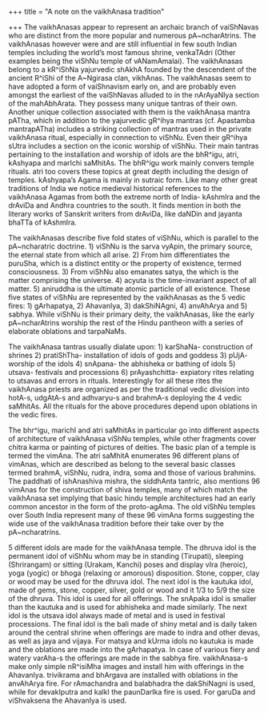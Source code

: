+++
title = "A note on the vaikhAnasa tradition"

+++
The vaikhAnasas appear to represent an archaic branch of vaiShNavas who
are distinct from the more popular and numerous pA\~ncharAtrins. The
vaikhAnasas however were and are still influential in few south Indian
temples including the world’s most famous shrine, venkaTAdri (Other
examples being the viShNu temple of vANamAmalai). The vaikhAnasas belong
to a kR^iShNa yajurvedic shAkhA founded by the descendent of the ancient
R^iShi of the A\~Ngirasa clan, vikhAnas. The vaikhAnasas seem to have
adopted a form of vaiShnavism early on, and are probably even amongst
the earliest of the vaiShNavas alluded to in the nArAyaNIya section of
the mahAbhArata. They possess many unique tantras of their own. Another
unique collection associated with them is the vaikhAnasa mantra pATha,
which in addition to the yajurvedic gR^ihya mantras (cf. Apastamba
mantrapATha) includes a striking collection of mantras used in the
private vaikhAnasa ritual, especially in connection to viShNu. Even
their gR^ihya sUtra includes a section on the iconic worship of viShNu.
Their main tantras pertaining to the installation and worship of idols
are the bhR^igu, atri, kAshyapa and marIchi saMhitAs. The bhR^igu work
mainly convers temple rituals. atri too covers these topics at great
depth including the design of temples. kAshyapa’s Agama is mainly in
sutraic form. Like many other great traditions of India we notice
medieval historical references to the vaikhAnasa Agamas from both the
extreme north of India- kAshmIra and the drAviDa and Andhra countries to
the south. It finds mention in both the literary works of Sanskrit
writers from drAviDa, like daNDin and jayanta bhaTTa of kAshmIra.

The vaikhAnasas describe five fold states of viShNu, which is parallel
to the pA\~ncharatric doctrine. 1) viShNu is the sarva vyApin, the
primary source, the eternal state from which all arise. 2) From him
differentiates the puruSha, which is a distinct entity or the property
of existence, termed consciousness. 3) From viShNu also emanates satya,
the which is the matter comprising the universe. 4) acyuta is the
time-invariant aspect of all matter. 5) aniruddha is the ultimate atomic
particle of all existence. These five states of viShNu are represented
by the vaikhAnasas as the 5 vedic fires: 1) gArhapatya, 2) AhavanIya, 3)
dakShiNAgni, 4) anvAhArya and 5) sabhya. While viShNu is their primary
deity, the vaikhAnasas, like the early pA\~ncharAtrins worship the rest
of the Hindu pantheon with a series of elaborate oblations and
tarpaNaMs.

The vaikhAnasa tantras usually dialate upon: 1) karShaNa- construction
of shrines 2) pratiShTha- installation of idols of gods and goddess 3)
pUjA- worship of the idols 4) snApana- the abhisheka or bathing of idols
5) utsava- festivals and processions 6) prAyashchitta- expiatory rites
relating to utsavas and errors in rituals. Interestingly for all these
rites the vaikhAnasa priests are organized as per the traditional vedic
division into hotA-s, udgAtA-s and adhvaryu-s and brahmA-s deploying the
4 vedic saMhitAs. All the rituals for the above procedures depend upon
oblations in the vedic fires.

The bhr^igu, marichI and atri saMhitAs in particular go into different
aspects of architecture of vaikhAnasa viShNu temples, while other
fragments cover chitra karma or painting of pictures of deities. The
basic plan of a temple is termed the vimAna. The atri saMhitA enumerates
96 different plans of vimAnas, which are described as belong to the
several basic classes termed brahmA, viShNu, rudra, indra, soma and
those of various brahmins. The paddhati of ishAnashiva mishra, the
siddhAnta tantric, also mentions 96 vimAnas for the construction of
shiva temples, many of which match the vaikhAnasa set implying that
basic hindu temple architectures had an early common ancestor in the
form of the proto-agAma. The old viShNu temples over South India
represent many of these 96 vimAna forms suggesting the wide use of the
vaikhAnasa tradition before their take over by the pA\~ncharatrins.

5 different idols are made for the vaikhAnasa temple. The dhruva idol is
the permanent idol of viShNu whom may be in standing (Tirupati),
sleeping (Shrirangam) or sitting (Urakam, Kanchi) poses and display vIra
(heroic), yoga (yogic) or bhoga (relaxing or amorous) disposition.
Stone, copper, clay or wood may be used for the dhruva idol. The next
idol is the kautuka idol, made of gems, stone, copper, silver, gold or
wood and it 1/3 to 5/9 the size of the dhruva. This idol is used for all
offerings. The snApaka idol is smaller than the kautuka and is used for
abhisheka and made similarly. The next idol is the utsava idol always
made of metal and is used in festival processions. The final idol is the
bali made of shiny metal and is daily taken around the central shrine
when offerings are made to indra and other devas, as well as jaya and
vijaya. For matsya and kUrma idols no kautuka is made and the oblations
are made into the gArhapatya. In case of various fiery and watery
varAha-s the offerings are made in the sabhya fire. vaikhAnasa-s make
only simple nR^isiMha images and install him with offerings in the
AhavanIya. trivikrama and bhArgava are installed with oblations in the
anvAhArya fire. For rAmachandra and balabhadra the dakShiNagni is used,
while for devakIputra and kalkI the paunDarIka fire is used. For garuDa
and viShvaksena the AhavanIya is used.
